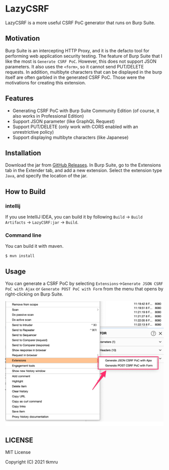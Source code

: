 # LazyCSRF
LazyCSRF is a more useful CSRF PoC generator that runs on Burp Suite.

## Motivation
Burp Suite is an intercepting HTTP Proxy, and it is the defacto tool for performing web application security testing.
The feature of Burp Suite that I like the most is `Generate CSRF PoC`. 
However, this does not support JSON parameters. 
It also uses the `<form>`, so it cannot send PUT/DELETE requests.
In addition, multibyte characters that can be displayed in the burp itself are often garbled in the generated CSRF PoC.
Those were the motivations for creating this extension.

## Features

- Generating CSRF PoC with Burp Suite Community Edition (of course, it also works in Professional Edition)
- Support JSON parameter (like GraphQL Request)
- Support PUT/DELETE (only work with CORS enabled with an unrestrictive policy)
- Support displaying multibyte characters (like Japanese)

## Installation

Download the jar from [GitHub Releases](https://github.com/tkmru/lazyCSRF/releases/).
In Burp Suite, go to the Extensions tab in the Extender tab, and add a new extension. 
Select the extension type `Java`, and specify the location of the jar.

## How to Build
### intellij

If you use IntelliJ IDEA, you can build it by following `Build` -> `Build Artifacts` -> `LazyCSRF:jar` -> `Build`.

### Command line

You can build it with maven.

```
$ mvn install
```

## Usage
You can generate a CSRF PoC by selecting `Extensions`->`Generate JSON CSRF PoC with Ajax` or `Generate POST PoC with Form` from the menu that opens by right-clicking on Burp Suite.

![menu](./img/menu.png)

## LICENSE

MIT License

Copyright (C) 2021 tkmru
